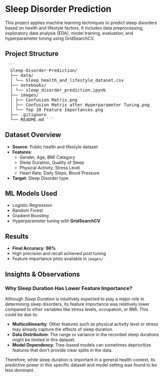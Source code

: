 # Sleep Disorder Prediction 

This project applies machine learning techniques to predict sleep disorders based on health and lifestyle factors. It includes data preprocessing, exploratory data analysis (EDA), model training, evaluation, and hyperparameter tuning using GridSearchCV.

##  Project Structure


  <pre> ``` 
  Sleep-Disorder-Prediction/ 
  ├── data/ 
  │ └── Sleep_health_and_lifestyle_dataset.csv 
  ├── notebooks/ 
  │ └── sleep_disorder_prediction.ipynb 
  ├── images/ 
  │ ├── Confusion Matrix.png 
  │ ├── Confusion Matrix after Hyperparameter Tuning.png 
  │ └── Top 10 Feature Importances.png
  ├── .gitignore 
  └── README.md ``` </pre>


##  Dataset Overview

- **Source**: Public health and lifestyle dataset
- **Features**:
  - Gender, Age, BMI Category
  - Sleep Duration, Quality of Sleep
  - Physical Activity, Stress Level
  - Heart Rate, Daily Steps, Blood Pressure
- **Target**: Sleep Disorder type

##  ML Models Used

- Logistic Regression
- Random Forest
- Gradient Boosting
- Hyperparameter tuning with **GridSearchCV**

##  Results

- **Final Accuracy**: **96%**
- High precision and recall achieved post tuning
- Feature importance plots available in `images/`

##  Insights & Observations

### Why Sleep Duration Has Lower Feature Importance?

Although *Sleep Duration* is intuitively expected to play a major role in determining sleep disorders, its feature importance was relatively lower compared to other variables like stress levels, occupation, or BMI. This could be due to:

- **Multicollinearity**: Other features such as physical activity level or stress may already capture the effects of sleep duration.
- **Data Distribution**: The range or variance in the recorded sleep durations might be limited in this dataset.
- **Model Dependency**: Tree-based models can sometimes deprioritize features that don’t provide clear splits in the data.

Therefore, while sleep duration is important in a general health context, its predictive power in this specific dataset and model setting was found to be less dominant.
